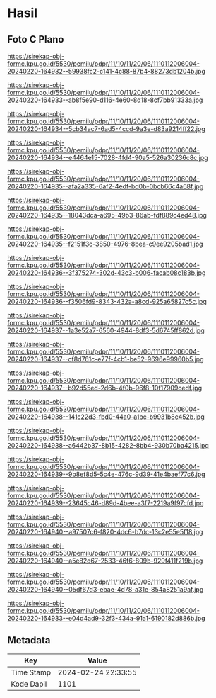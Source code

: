 # Hasil

## Foto C Plano

https://sirekap-obj-formc.kpu.go.id/5530/pemilu/pdpr/11/10/11/20/06/1110112006004-20240220-164932--59938fc2-c141-4c88-87b4-88273db1204b.jpg

https://sirekap-obj-formc.kpu.go.id/5530/pemilu/pdpr/11/10/11/20/06/1110112006004-20240220-164933--ab8f5e90-d116-4e60-8d18-8cf7bb91333a.jpg

https://sirekap-obj-formc.kpu.go.id/5530/pemilu/pdpr/11/10/11/20/06/1110112006004-20240220-164934--5cb34ac7-6ad5-4ccd-9a3e-d83a9214ff22.jpg

https://sirekap-obj-formc.kpu.go.id/5530/pemilu/pdpr/11/10/11/20/06/1110112006004-20240220-164934--e4464e15-7028-4fd4-90a5-526a30236c8c.jpg

https://sirekap-obj-formc.kpu.go.id/5530/pemilu/pdpr/11/10/11/20/06/1110112006004-20240220-164935--afa2a335-6af2-4edf-bd0b-0bcb66c4a68f.jpg

https://sirekap-obj-formc.kpu.go.id/5530/pemilu/pdpr/11/10/11/20/06/1110112006004-20240220-164935--18043dca-a695-49b3-86ab-fdf889c4ed48.jpg

https://sirekap-obj-formc.kpu.go.id/5530/pemilu/pdpr/11/10/11/20/06/1110112006004-20240220-164935--f2151f3c-3850-4976-8bea-c9ee9205bad1.jpg

https://sirekap-obj-formc.kpu.go.id/5530/pemilu/pdpr/11/10/11/20/06/1110112006004-20240220-164936--3f375274-302d-43c3-b006-facab08c183b.jpg

https://sirekap-obj-formc.kpu.go.id/5530/pemilu/pdpr/11/10/11/20/06/1110112006004-20240220-164936--f3506fd9-8343-432a-a8cd-925a65827c5c.jpg

https://sirekap-obj-formc.kpu.go.id/5530/pemilu/pdpr/11/10/11/20/06/1110112006004-20240220-164937--1a3e52a7-6560-4944-8df3-5d6745ff862d.jpg

https://sirekap-obj-formc.kpu.go.id/5530/pemilu/pdpr/11/10/11/20/06/1110112006004-20240220-164937--cf8d761c-e77f-4cb1-be52-9696e99960b5.jpg

https://sirekap-obj-formc.kpu.go.id/5530/pemilu/pdpr/11/10/11/20/06/1110112006004-20240220-164937--b92d55ed-2d6b-4f0b-96f8-10f17909cedf.jpg

https://sirekap-obj-formc.kpu.go.id/5530/pemilu/pdpr/11/10/11/20/06/1110112006004-20240220-164938--141c22d3-fbd0-44a0-a1bc-b9931b8c452b.jpg

https://sirekap-obj-formc.kpu.go.id/5530/pemilu/pdpr/11/10/11/20/06/1110112006004-20240220-164938--a6442b37-8b15-4282-8bb4-930b70ba4215.jpg

https://sirekap-obj-formc.kpu.go.id/5530/pemilu/pdpr/11/10/11/20/06/1110112006004-20240220-164939--9b8ef8d5-5c4e-476c-9d39-41e4baef77c6.jpg

https://sirekap-obj-formc.kpu.go.id/5530/pemilu/pdpr/11/10/11/20/06/1110112006004-20240220-164939--23645c46-d89d-4bee-a3f7-2219a9f97cfd.jpg

https://sirekap-obj-formc.kpu.go.id/5530/pemilu/pdpr/11/10/11/20/06/1110112006004-20240220-164940--a97507c6-f820-4dc6-b7dc-13c2e55e5f18.jpg

https://sirekap-obj-formc.kpu.go.id/5530/pemilu/pdpr/11/10/11/20/06/1110112006004-20240220-164940--a5e82d67-2533-46f6-809b-929f411f219b.jpg

https://sirekap-obj-formc.kpu.go.id/5530/pemilu/pdpr/11/10/11/20/06/1110112006004-20240220-164940--05df67d3-ebae-4d78-a31e-854a8251a9af.jpg

https://sirekap-obj-formc.kpu.go.id/5530/pemilu/pdpr/11/10/11/20/06/1110112006004-20240220-164933--e04d4ad9-32f3-434a-91a1-6190182d886b.jpg


## Metadata

| Key        | Value               |
| ---------- | ------------------- |
| Time Stamp | 2024-02-24 22:33:55 |
| Kode Dapil | 1101                |



